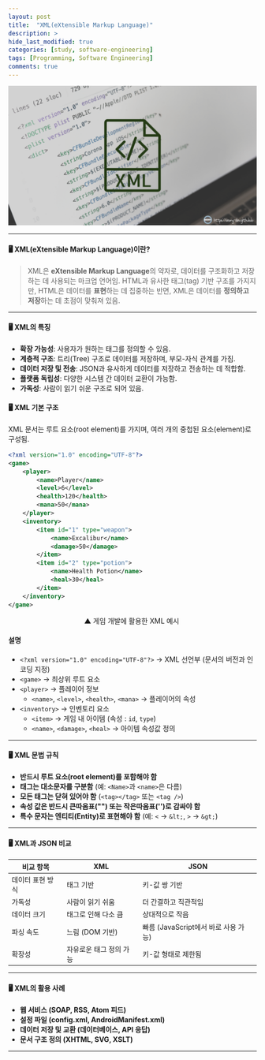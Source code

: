 ```yaml
---
layout: post
title:  "XML(eXtensible Markup Language)"
description: >
hide_last_modified: true
categories: [study, software-engineering]
tags: [Programming, Software Engineering]
comments: true
---
```


<p align="center">
  <img src="/assets/img/blog/software_engineering/xml_thumbnail.png" style="width: 580px; height: auto;" />
</p>

----

#### 🖥️ XML(eXtensible Markup Language)이란?

> XML은 **eXtensible Markup Language**의 약자로, 데이터를 구조화하고 저장하는 데 사용되는 마크업 언어임. HTML과 유사한 태그(tag) 기반 구조를 가지지만, HTML은 데이터를 **표현**하는 데 집중하는 반면, XML은 데이터를 **정의하고 저장**하는 데 초점이 맞춰져 있음.

----

#### 🖥️ XML의 특징

- **확장 가능성**: 사용자가 원하는 태그를 정의할 수 있음.
- **계층적 구조**: 트리(Tree) 구조로 데이터를 저장하며, 부모-자식 관계를 가짐.
- **데이터 저장 및 전송**: JSON과 유사하게 데이터를 저장하고 전송하는 데 적합함.
- **플랫폼 독립성**: 다양한 시스템 간 데이터 교환이 가능함.
- **가독성**: 사람이 읽기 쉬운 구조로 되어 있음.

#### 🖥️ XML 기본 구조

XML 문서는 루트 요소(root element)를 가지며, 여러 개의 중첩된 요소(element)로 구성됨.

```xml
<?xml version="1.0" encoding="UTF-8"?>
<game>
    <player>
        <name>Player</name>
        <level>6</level>
        <health>120</health>
        <mana>50</mana>
    </player>
    <inventory>
        <item id="1" type="weapon">
            <name>Excalibur</name>
            <damage>50</damage>
        </item>
        <item id="2" type="potion">
            <name>Health Potion</name>
            <heal>30</heal>
        </item>
    </inventory>
</game>
```

&emsp;&emsp;&emsp;&emsp;&emsp;&emsp;&emsp;&emsp;&emsp;&emsp;&emsp;▲ 게임 개발에 활용한 XML 예시

#### 설명

- `<?xml version="1.0" encoding="UTF-8"?>` → XML 선언부 (문서의 버전과 인코딩 지정)
- `<game>` → 최상위 루트 요소
- `<player>` → 플레이어 정보
  - `<name>`, `<level>`, `<health>`, `<mana>` → 플레이어의 속성
- `<inventory>` → 인벤토리 요소
  - `<item>` → 게임 내 아이템 (속성 : `id`, `type`)
  - `<name>`, `<damage>`, `<heal>` → 아이템 속성값 정의

----

#### 🖥️ XML 문법 규칙

- **반드시 루트 요소(root element)를 포함해야 함**
- **태그는 대소문자를 구분함** (예: `<Name>`과 `<name>`은 다름)
- **모든 태그는 닫혀 있어야 함** (`<tag></tag>` 또는 `<tag />`)
- **속성 값은 반드시 큰따옴표("") 또는 작은따옴표('')로 감싸야 함**
- **특수 문자는 엔티티(Entity)로 표현해야 함** (예: `<` → `&lt;`, `>` → `&gt;`)

----

#### 🖥️ XML과 JSON 비교

| 비교 항목 | XML | JSON |
|---------|-----|------|
| 데이터 표현 방식 | 태그 기반 | 키-값 쌍 기반 |
| 가독성 | 사람이 읽기 쉬움 | 더 간결하고 직관적임 |
| 데이터 크기 | 태그로 인해 다소 큼 | 상대적으로 작음 |
| 파싱 속도 | 느림 (DOM 기반) | 빠름 (JavaScript에서 바로 사용 가능) |
| 확장성 | 자유로운 태그 정의 가능 | 키-값 형태로 제한됨 |

----

#### 🖥️ XML의 활용 사례

- **웹 서비스 (SOAP, RSS, Atom 피드)**
- **설정 파일 (config.xml, AndroidManifest.xml)**
- **데이터 저장 및 교환 (데이터베이스, API 응답)**
- **문서 구조 정의 (XHTML, SVG, XSLT)**

----


